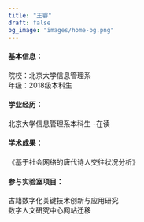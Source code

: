 ```yaml
---
title: "王睿"
draft: false
bg_image: "images/home-bg.png"
---
```

#### 基本信息：
院校：北京大学信息管理系
<br>年级：2018级本科生

#### 学业经历：
北京大学信息管理系本科生 -在读

#### 学术成果：
《基于社会网络的唐代诗人交往状况分析》


#### 参与实验室项目：
古籍数字化关键技术创新与应用研究
<br>数字人文研究中心网站迁移







































































